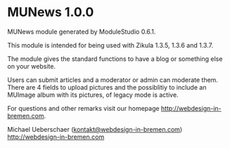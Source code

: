 MUNews 1.0.0
===========================

MUNews module generated by ModuleStudio 0.6.1.

This module is intended for being used with Zikula 1.3.5, 1.3.6 and 1.3.7.

The module gives the standard functions to have a blog or something else on your website.

Users can submit articles and a moderator or admin can moderate them.
There are 4 fields to upload pictures and the possiblitiy to include an MUImage album
with its pictures, of legacy mode is active.

For questions and other remarks visit our homepage http://webdesign-in-bremen.com.

Michael Ueberschaer (kontakt@webdesign-in-bremen.com)
http://webdesign-in-bremen.com
